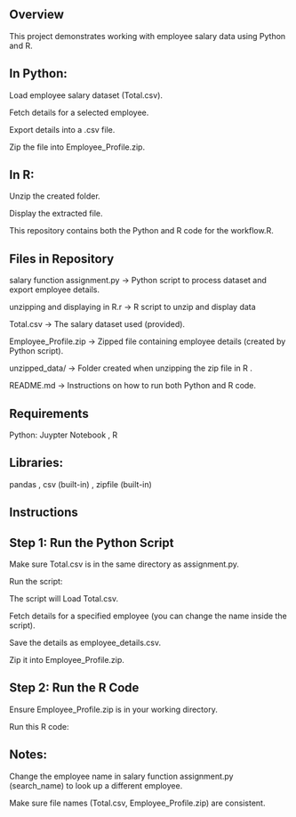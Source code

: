## Overview
This project demonstrates working with employee salary data using Python and R.

## In Python:

Load employee salary dataset (Total.csv).

Fetch details for a selected employee.

Export details into a .csv file.

Zip the file into Employee_Profile.zip.

## In R:
Unzip the created folder.

Display the extracted file.

This repository contains both the Python and R code for the workflow.R.

## Files in Repository

salary  function assignment.py → Python script to process dataset and export employee details.

unzipping and displaying in R.r → R script to unzip and display data

Total.csv → The salary dataset used (provided).

Employee_Profile.zip → Zipped file containing employee details (created by Python script).

unzipped_data/ → Folder created when unzipping the zip file in R .

README.md → Instructions on how to run both Python and R code.

## Requirements
Python:
Juypter Notebook
, R

## Libraries:
pandas
, csv (built-in)
, zipfile (built-in)



## Instructions

## Step 1: Run the Python Script

Make sure Total.csv is in the same directory as assignment.py.

Run the script:

The script will Load Total.csv.

Fetch details for a specified employee (you can change the name inside the script).

Save the details as employee_details.csv.

Zip it into Employee_Profile.zip.


## Step 2: Run the R Code

Ensure Employee_Profile.zip is in your working directory.

Run this R code:

## Notes:

Change the employee name in salary function assignment.py (search_name) to look up a different employee.

Make sure file names (Total.csv, Employee_Profile.zip) are consistent.
